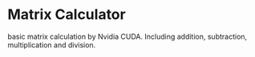 # Matrix Calculator
basic matrix calculation by Nvidia CUDA. Including addition, subtraction,
      multiplication and division.
